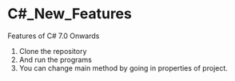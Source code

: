 # C#_New_Features
Features of C# 7.0 Onwards

1) Clone the repository <br>
2) And run the programs <br>
3) You can change main method by going in properties of project.
